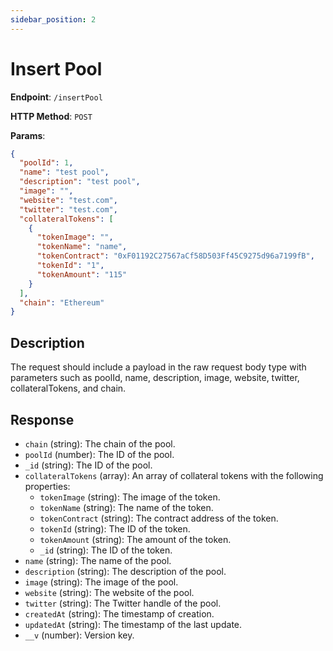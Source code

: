 ```yaml
---
sidebar_position: 2
---
```


# Insert Pool

**Endpoint**: `/insertPool`

**HTTP Method**: `POST`

**Params**:

```json
{
  "poolId": 1,
  "name": "test pool",
  "description": "test pool",
  "image": "",
  "website": "test.com",
  "twitter": "test.com",
  "collateralTokens": [
    {
      "tokenImage": "",
      "tokenName": "name",
      "tokenContract": "0xF01192C27567aCf58D503Ff45C9275d96a7199fB",
      "tokenId": "1",
      "tokenAmount": "115"
    }
  ],
  "chain": "Ethereum"
}
```

## Description

The request should include a payload in the raw request body type with parameters such as poolId, name, description, image, website, twitter, collateralTokens, and chain.

## Response

- `chain` (string): The chain of the pool.
- `poolId` (number): The ID of the pool.
- `_id` (string): The ID of the pool.
- `collateralTokens` (array): An array of collateral tokens with the following properties:
  - `tokenImage` (string): The image of the token.
  - `tokenName` (string): The name of the token.
  - `tokenContract` (string): The contract address of the token.
  - `tokenId` (string): The ID of the token.
  - `tokenAmount` (string): The amount of the token.
  - `_id` (string): The ID of the token.
- `name` (string): The name of the pool.
- `description` (string): The description of the pool.
- `image` (string): The image of the pool.
- `website` (string): The website of the pool.
- `twitter` (string): The Twitter handle of the pool.
- `createdAt` (string): The timestamp of creation.
- `updatedAt` (string): The timestamp of the last update.
- `__v` (number): Version key.
